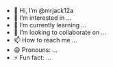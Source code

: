 - 👋 Hi, I’m @mrjack12a
- 👀 I’m interested in ...
- 🌱 I’m currently learning ...
- 💞️ I’m looking to collaborate on ...
- 📫 How to reach me ...
- 😄 Pronouns: ...
- ⚡ Fun fact: ...

<!---
mrjack12a/mrjack12a is a ✨ special ✨ repository because its `README.md` (this file) appears on your GitHub profile.
You can click the Preview link to take a look at your changes.
--->

